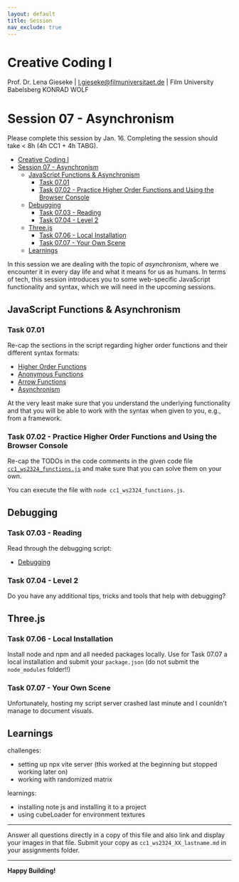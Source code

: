 ```yaml
---
layout: default
title: Session
nav_exclude: true
---
```



# Creative Coding I

Prof. Dr. Lena Gieseke \| l.gieseke@filmuniversitaet.de  \| Film University Babelsberg KONRAD WOLF
  


# Session 07 - Asynchronism

Please complete this session by Jan. 16. Completing the session should take < 8h (4h CC1 + 4h TABG). 


- [Creative Coding I](#creative-coding-i)
- [Session 07 - Asynchronism](#session-07---asynchronism)
  - [JavaScript Functions \& Asynchronism](#javascript-functions--asynchronism)
    - [Task 07.01](#task-0701)
    - [Task 07.02 - Practice Higher Order Functions and Using the Browser Console](#task-0702---practice-higher-order-functions-and-using-the-browser-console)
  - [Debugging](#debugging)
    - [Task 07.03 - Reading](#task-0703---reading)
    - [Task 07.04 - Level 2](#task-0704---level-2)
  - [Three.js](#threejs)
    - [Task 07.06 - Local Installation](#task-0706---local-installation)
    - [Task 07.07 - Your Own Scene](#task-0707---your-own-scene)
  - [Learnings](#learnings)



In this session we are dealing with the topic of *asynchronism*, where we encounter it in every day life and what it means for us as humans. In terms of tech, this session introduces you to some web-specific JavaScript functionality and syntax, which we will need in the upcoming sessions.  


## JavaScript Functions & Asynchronism

### Task 07.01

Re-cap the sections in the script regarding higher order functions and their different syntax formats:

* [Higher Order Functions](../../02_scripts/cc1_ws2324_04_javascript_script.md#higher-order-functions)
* [Anonymous Functions](../../02_scripts/cc1_ws2324_04_javascript_script.md#anonymous-functions)
* [Arrow Functions](../../02_scripts/cc1_ws2324_04_javascript_script.md#arrow-functions)
* [Asynchronism](../../02_scripts/cc1_ws2324_04_javascript_script.md#asynchronism)

At the very least make sure that you understand the underlying functionality and that you will be able to work with the syntax when given to you, e.g., from a framework. 

### Task 07.02 - Practice Higher Order Functions and Using the Browser Console

Re-cap the TODOs in the code comments in the given code file [`cc1_ws2324_functions.js`](cc1_ws2324_functions.js) and make sure that you can solve them on your own.

You can execute the file with `node cc1_ws2324_functions.js`.


## Debugging

### Task 07.03 - Reading

Read through the debugging script:

* [Debugging](../../02_scripts/cc1_ws2324_07_debugging_script.md)

### Task 07.04 - Level 2

Do you have any additional tips, tricks and tools that help with debugging?


## Three.js

### Task 07.06 - Local Installation

Install node and npm and all needed packages locally. Use for Task 07.07 a local installation and submit your `package.json` (do not submit the `node_modules` folder!!)


### Task 07.07 - Your Own Scene


Unfortunately, hosting my script server crashed last minute and I counldn't manage to document visuals.


## Learnings

challenges:

- setting up npx vite server (this worked at the beginning but stopped working later on)
- working with randomized matrix

learnings:
- installing note js and installing it to a project
- using cubeLoader for environment textures

---

Answer all questions directly in a copy of this file and also link and display your images in that file. Submit your copy as `cc1_ws2324_XX_lastname.md` in your assignments folder.

---


**Happy Building!**
